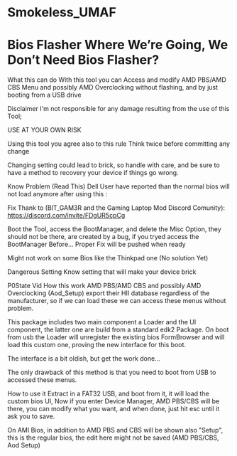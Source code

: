 # Smokeless_UMAF 
# Bios Flasher Where We’re Going, We Don’t Need Bios Flasher?
What this can do
With this tool you can Access and modify AMD PBS/AMD CBS Menu and possibly AMD Overclocking without flashing, and by just booting from a USB drive

Disclaimer
I'm not responsible for any damage resulting from the use of this Tool;

USE AT YOUR OWN RISK

Using this tool you agree also to this rule Think twice before committing any change

Changing setting could lead to brick, so handle with care, and be sure to have a method to recovery your device if things go wrong.

Know Problem (Read This)
Dell User have reported than the normal bios will not load anymore after using this :

Fix Thank to (BIT_GAM3R and the Gaming Laptop Mod Discord Comunity): https://discord.com/invite/FDgUR5cpCg

Boot the Tool, access the BootManager, and delete the Misc Option, they should not be there, are created by a bug, if you tryed access the BootManager Before... Proper Fix will be pushed when ready

Might not work on some Bios like the Thinkpad one (No solution Yet)

Dangerous Setting
Know setting that will make your device brick

P0State Vid
How this work
AMD PBS/AMD CBS and possibly AMD Overclocking (Aod_Setup) export their HII database regardless of the manufacturer, so if we can load these we can access these menus without problem.

This package includes two main component a Loader and the UI component, the latter one are build from a standard edk2 Package. On boot from usb the Loader will unregister the existing bios FormBrowser and will load this custom one, proving the new interface for this boot.

The interface is a bit oldish, but get the work done...

The only drawback of this method is that you need to boot from USB to accessed these menus.

How to use it
Extract in a FAT32 USB, and boot from it, it will load the custom bios UI, Now if you enter Device Manager, AMD PBS/CBS will be there, you can modify what you want, and when done, just hit esc until it ask you to save.

On AMI Bios, in addition to AMD PBS and CBS will be shown also "Setup", this is the regular bios, the edit here might not be saved (AMD PBS/CBS, Aod Setup)

